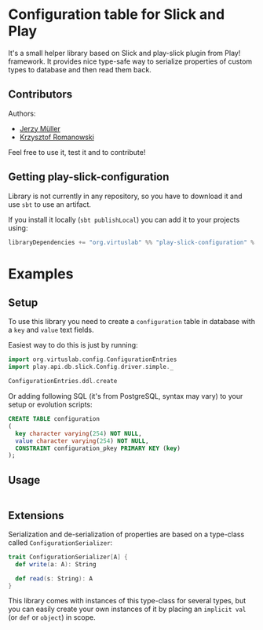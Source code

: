 Configuration table for Slick and Play
======================================

It's a small helper library based on Slick and play-slick plugin from Play! framework. It provides nice type-safe way to serialize properties of custom types to database and then read them back.

Contributors
------------
Authors:
* [Jerzy Müller](https://github.com/Kwestor)
* [Krzysztof Romanowski](https://github.com/romanowski)

Feel free to use it, test it and to contribute!

Getting play-slick-configuration
--------------------------------

Library is not currently in any repository, so you have to download it and use `sbt` to use an artifact.

If you install it locally (`sbt publishLocal`) you can add it to your projects using:

```scala
libraryDependencies += "org.virtuslab" %% "play-slick-configuration" % "0.1-SNAPSHOT"
```

Examples
========

Setup
-----

To use this library you need to create a `configuration` table in database with a `key` and `value` text fields.

Easiest way to do this is just by running:

```scala
import org.virtuslab.config.ConfigurationEntries
import play.api.db.slick.Config.driver.simple._

ConfigurationEntries.ddl.create
```

Or adding following SQL (it's from PostgreSQL, syntax may vary) to your setup or evolution scripts:

```sql
CREATE TABLE configuration
(
  key character varying(254) NOT NULL,
  value character varying(254) NOT NULL,
  CONSTRAINT configuration_pkey PRIMARY KEY (key)
);
```

Usage
-----

```scala

```

Extensions
----------

Serialization and de-serialization of properties are based on a type-class called `ConfigurationSerializer`:

```scala
trait ConfigurationSerializer[A] {
  def write(a: A): String

  def read(s: String): A
}
```

This library comes with instances of this type-class for several types, but you can easily create your own instances of it by placing an `implicit val` (or `def` or `object`) in scope.